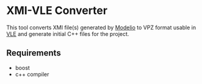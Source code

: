# XMI-VLE Converter
This tool converts XMI file(s) generated by [Modelio](https://www.modelio.org/) to VPZ format usable in [VLE](https://github.com/vle-forge/vle) and generate initial C++ files for the project.

## Requirements
* boost
* c++ compiler
